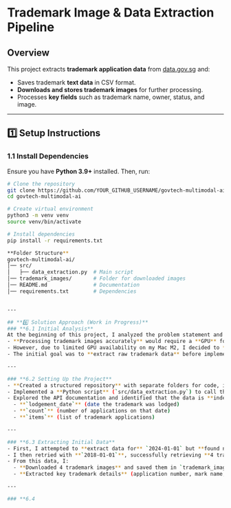 # Trademark Image & Data Extraction Pipeline

## **Overview**
This project extracts **trademark application data** from [data.gov.sg](https://data.gov.sg/datasets/d_56058f817dc3708f8b97e0876335ac66/view) and:
- Saves trademark **text data** in CSV format.
- **Downloads and stores trademark images** for further processing.
- Processes **key fields** such as trademark name, owner, status, and image.

---

## **1️⃣ Setup Instructions**
### **1.1 Install Dependencies**
Ensure you have **Python 3.9+** installed. Then, run:
```bash
# Clone the repository
git clone https://github.com/YOUR_GITHUB_USERNAME/govtech-multimodal-ai.git
cd govtech-multimodal-ai

# Create virtual environment
python3 -m venv venv
source venv/bin/activate

# Install dependencies
pip install -r requirements.txt

**Folder Structure**
govtech-multimodal-ai/
│── src/                     
│   ├── data_extraction.py  # Main script
│── trademark_images/       # Folder for downloaded images
│── README.md               # Documentation
│── requirements.txt        # Dependencies


---

## **6️⃣ Solution Approach (Work in Progress)**
### **6.1 Initial Analysis**
At the beginning of this project, I analyzed the problem statement and identified that:
- **Processing trademark images accurately** would require a **GPU** for deep learning models.
- However, due to limited GPU availability on my Mac M2, I decided to **continue with CPU-based processing first**.
- The initial goal was to **extract raw trademark data** before implementing advanced image processing.

---

### **6.2 Setting Up the Project**
- **Created a structured repository** with separate folders for code, images, and extracted data.
- Implemented a **Python script** (`src/data_extraction.py`) to call the **IPOS Trademark Applications API** from [data.gov.sg](https://data.gov.sg/datasets/d_56058f817dc3708f8b97e0876335ac66/view).
- Explored the API documentation and identified that the data is **indexed by**:
  - **`lodgement_date`** (date the trademark was lodged)
  - **`count`** (number of applications on that date)
  - **`items`** (list of trademark applications)

---

### **6.3 Extracting Initial Data**
- First, I attempted to **extract data for** `2024-01-01` but **found no available records**.
- I then retried with **`2018-01-01`**, successfully retrieving **4 trademark records**.
- From this data, I:
  - **Downloaded 4 trademark images** and saved them in `trademark_images/`.
  - **Extracted key trademark details** (application number, mark name, description, applicant info, goods & services, image URL) into `trademark_extracted_data.csv`.

---

### **6.4 
